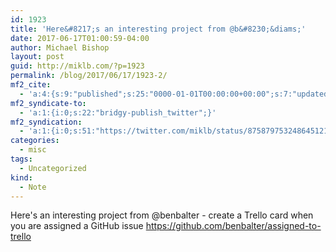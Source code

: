 ```yaml
---
id: 1923
title: 'Here&#8217;s an interesting project from @b&#8230;&diams;'
date: 2017-06-17T01:00:59-04:00
author: Michael Bishop
layout: post
guid: http://miklb.com/?p=1923
permalink: /blog/2017/06/17/1923-2/
mf2_cite:
  - 'a:4:{s:9:"published";s:25:"0000-01-01T00:00:00+00:00";s:7:"updated";s:25:"0000-01-01T00:00:00+00:00";s:8:"category";a:1:{i:0;s:0:"";}s:6:"author";a:0:{}}'
mf2_syndicate-to:
  - 'a:1:{i:0;s:22:"bridgy-publish_twitter";}'
mf2_syndication:
  - 'a:1:{i:0;s:51:"https://twitter.com/miklb/status/875879753248645121";}'
categories:
  - misc
tags:
  - Uncategorized
kind:
  - Note
---
```

Here's an interesting project from @benbalter - create a Trello card when you are assigned a GitHub issue <https://github.com/benbalter/assigned-to-trello>
